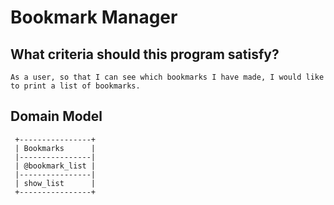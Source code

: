 # Bookmark Manager #

## What criteria should this program satisfy?
```shell
As a user, so that I can see which bookmarks I have made, I would like to print a list of bookmarks.
```

## Domain Model
```shell
 +----------------+
 | Bookmarks      |
 |----------------|
 | @bookmark_list |
 |----------------|
 | show_list      |
 +----------------+
```
